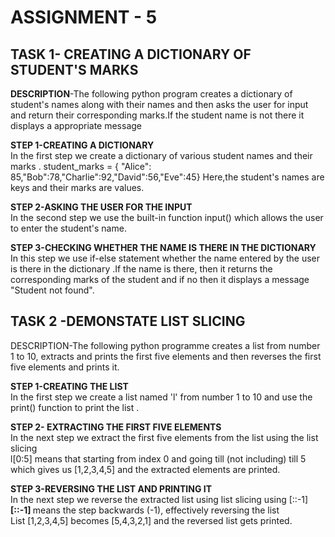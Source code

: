 # ASSIGNMENT - 5 
## TASK 1- CREATING A DICTIONARY OF STUDENT'S MARKS 
<b>DESCRIPTION</b>-The following python program creates a dictionary of student's names along with their names and then asks the user for input and return their corresponding marks.If the student name is not there it displays a appropriate message 

<b>STEP 1-CREATING A DICTIONARY</b><br>
In the first step we create a dictionary of various student names and their marks .
student_marks = { "Alice": 85,"Bob":78,"Charlie":92,"David":56,"Eve":45}
Here,the student's names are keys and their marks are values.

<b>STEP 2-ASKING THE USER FOR THE INPUT</b><br>
In the second step we use the built-in function input() which allows the user to enter the student's name.

<b>STEP 3-CHECKING WHETHER THE NAME IS THERE IN THE DICTIONARY</b><br>
In this step we use if-else statement whether the name entered by the user is there in the dictionary .If the name is there, then it returns the corresponding marks of the student and if no then it displays a message "Student not found".

## TASK 2 -DEMONSTATE LIST SLICING 
DESCRIPTION-The following python programme creates a list from number 1 to 10, extracts and prints the first five elements and then reverses the first five elements and prints it.

<b>STEP 1-CREATING THE LIST </b><br>
In the first step we create a list named 'l' from number 1 to 10 and use the print() function to print the list .

<b>STEP 2- EXTRACTING THE FIRST FIVE ELEMENTS </b><br>
In the next step we extract the first five elements from the list using the list slicing <br>
l[0:5] means that starting from index 0 and going till (not including) till 5 which gives us [1,2,3,4,5] and the extracted elements are printed.

<b>STEP 3-REVERSING THE LIST AND PRINTING IT </b><br>
In the next step we reverse the extracted list using list slicing using [::-1] <br>
<b> [::-1] </b> means the step backwards (-1), effectively reversing the list <br>
List [1,2,3,4,5] becomes [5,4,3,2,1] and the reversed list gets printed.



